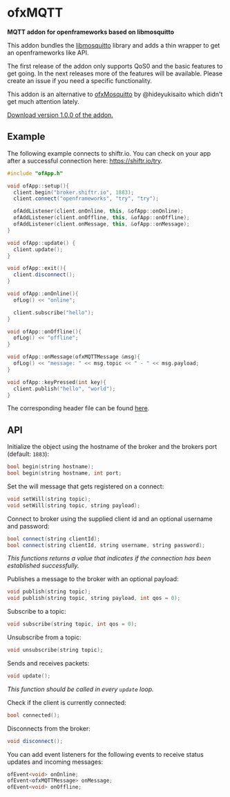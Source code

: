 # ofxMQTT

**MQTT addon for openframeworks based on libmosquitto**

This addon bundles the [libmosquitto](http://mosquitto.org/man/libmosquitto-3.html) library and adds a thin wrapper to get an openframeworks like API.

The first release of the addon only supports QoS0 and the basic features to get going. In the next releases more of the features will be available. Please create an issue if you need a specific functionality.

This addon is an alternative to [ofxMosquitto](https://github.com/hideyukisaito/ofxMosquitto) by @hideyukisaito which didn't get much attention lately.

[Download version 1.0.0 of the addon.](https://github.com/256dpi/ofxMQTT/archive/v1.0.0.zip)

## Example

The following example connects to shiftr.io. You can check on your app after a successful connection here: <https://shiftr.io/try>.

```c++
#include "ofApp.h"

void ofApp::setup(){
  client.begin("broker.shiftr.io", 1883);
  client.connect("openframeworks", "try", "try");

  ofAddListener(client.onOnline, this, &ofApp::onOnline);
  ofAddListener(client.onOffline, this, &ofApp::onOffline);
  ofAddListener(client.onMessage, this, &ofApp::onMessage);
}

void ofApp::update() {
  client.update();
}

void ofApp::exit(){
  client.disconnect();
}

void ofApp::onOnline(){
  ofLog() << "online";

  client.subscribe("hello");
}

void ofApp::onOffline(){
  ofLog() << "offline";
}

void ofApp::onMessage(ofxMQTTMessage &msg){
  ofLog() << "message: " << msg.topic << " - " << msg.payload;
}

void ofApp::keyPressed(int key){
  client.publish("hello", "world");
}
```

The corresponding header file can be found [here](https://github.com/256dpi/ofxMQTT/blob/master/example-ofxMQTT/src/ofApp.h).

## API

Initialize the object using the hostname of the broker and the brokers port (default: `1883`):

```c++
bool begin(string hostname);
bool begin(string hostname, int port;
```

Set the will message that gets registered on a connect:

```c++
void setWill(string topic);
void setWill(string topic, string payload);
```

Connect to broker using the supplied client id and an optional username and password:

```c++
bool connect(string clientId);
bool connect(string clientId, string username, string password);
```

_This functions returns a value that indicates if the connection has been established successfully._

Publishes a message to the broker with an optional payload:

```c++
void publish(string topic);
void publish(string topic, string payload, int qos = 0);
```

Subscribe to a topic:

```c++
void subscribe(string topic, int qos = 0);
```

Unsubscribe from a topic:

```c++
void unsubscribe(string topic);
```

Sends and receives packets:

```c++
void update();
```

_This function should be called in every `update` loop._

Check if the client is currently connected:

```c++
bool connected();
```

Disconnects from the broker:

```c++
void disconnect();
```

You can add event listeners for the following events to receive status updates and incoming messages:

```c++
ofEvent<void> onOnline;
ofEvent<ofxMQTTMessage> onMessage;
ofEvent<void> onOffline;
```
